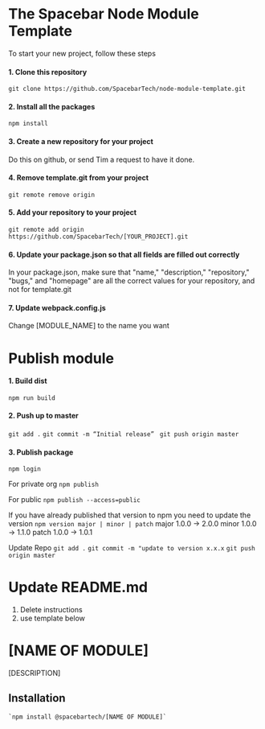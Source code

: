# The Spacebar Node Module Template

To start your new project, follow these steps

#### 1. Clone this repository

``` git clone https://github.com/SpacebarTech/node-module-template.git ```

#### 2. Install all the packages

``` npm install ```

#### 3. Create a new repository for your project

Do this on github, or send Tim a request to have it done.

#### 4. Remove template.git from your project

``` git remote remove origin ```

#### 5. Add your repository to your project

``` git remote add origin https://github.com/SpacebarTech/[YOUR_PROJECT].git ```

#### 6. Update your package.json so that all fields are filled out correctly

In your package.json, make sure that "name," "description," "repository," "bugs," and "homepage" are all the correct values for your repository, and not for template.git


#### 7. Update webpack.config.js

Change [MODULE_NAME] to the name you want

# Publish module

#### 1. Build dist
``` npm run build ```

#### 2. Push up to master
``` git add . ```
``` git commit -m “Initial release” ```
``` git push origin master```

#### 3. Publish package
``` npm login ```

For private org
``` npm publish ```

For public
``` npm publish --access=public ```

If you have already published that version to npm you need to update the version
``` npm version major | minor | patch ```
major 1.0.0 -> 2.0.0
minor 1.0.0 -> 1.1.0
patch 1.0.0 -> 1.0.1

Update Repo
``` git add . ```
``` git commit -m "update to version x.x.x ```
``` git push origin master ```

# Update README.md
  1. Delete instructions
  2. use template below

[NAME OF MODULE]
========

[DESCRIPTION]

## Installation

    `npm install @spacebartech/[NAME OF MODULE]`
